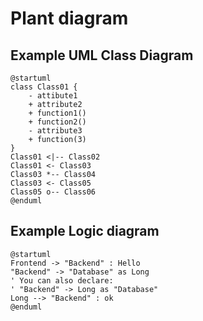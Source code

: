 # Plant diagram
## Example UML Class Diagram
```plantuml
@startuml
class Class01 {
    - attibute1
    + attribute2
    + function1()
    + function2()
    - attribute3
    + function(3)
}
Class01 <|-- Class02
Class01 <- Class03
Class03 *-- Class04
Class03 <- Class05
Class05 o-- Class06
@enduml
```
## Example Logic diagram
```plantuml
@startuml
Frontend -> "Backend" : Hello
"Backend" -> "Database" as Long
' You can also declare:
' "Backend" -> Long as "Database"
Long --> "Backend" : ok
@enduml
````
